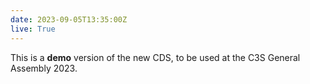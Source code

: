 ```yaml
---
date: 2023-09-05T13:35:00Z
live: True
---
```

 
This is a **demo** version of the new CDS, to be used at the C3S General Assembly 2023.
